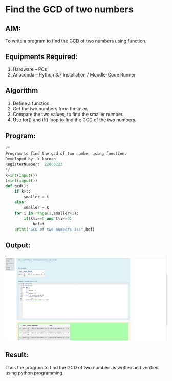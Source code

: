 # Find the GCD of two numbers

## AIM:
To write a program to find the GCD of two numbers using function.

## Equipments Required:
1. Hardware – PCs
2. Anaconda – Python 3.7 Installation / Moodle-Code Runner

## Algorithm
1. Define a function.
2. Get the two numbers from the user.
3. Compare the two values, to find the smaller number.
4. Use for() and if() loop to find the GCD of the two numbers.

## Program:
```python
/*
Program to find the gcd of two number using function.
Developed by: k karnan
RegisterNumber:  22003223
*/
k=int(input())
t=int(input())
def gcd():
    if k>t:
        smaller = t
    else:
        smaller = k
    for i in range(1,smaller+1):
        if(k%i==0 and t%i==0):
            hcf=i
    print("GCD of two numbers is:",hcf)
```

## Output:
![output](gcd.png)


## Result:
Thus the program to find the GCD of two numbers is written and verified using python programming.

